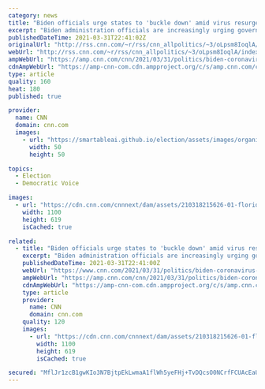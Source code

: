```yaml
---
category: news
title: "Biden officials urge states to 'buckle down' amid virus resurgence but avoid issuing federal guidance"
excerpt: "Biden administration officials are increasingly urging governors and local officials to reinstate or avoid relaxing public health restrictions as coronavirus cases continue to rise and the US stares down the prospect of another surge.\n    \n"
publishedDateTime: 2021-03-31T22:41:02Z
originalUrl: "http://rss.cnn.com/~r/rss/cnn_allpolitics/~3/oLpsm8IoqlA/index.html"
webUrl: "http://rss.cnn.com/~r/rss/cnn_allpolitics/~3/oLpsm8IoqlA/index.html"
ampWebUrl: "https://amp.cnn.com/cnn/2021/03/31/politics/biden-coronavirus-guidance/index.html"
cdnAmpWebUrl: "https://amp-cnn-com.cdn.ampproject.org/c/s/amp.cnn.com/cnn/2021/03/31/politics/biden-coronavirus-guidance/index.html"
type: article
quality: 160
heat: 180
published: true

provider:
  name: CNN
  domain: cnn.com
  images:
    - url: "https://smartableai.github.io/election/assets/images/organizations/cnn.com-50x50.jpg"
      width: 50
      height: 50

topics:
  - Election
  - Democratic Voice

images:
  - url: "https://cdn.cnn.com/cnnnext/dam/assets/210318215626-01-florida-spring-break-2021-miami-beach-super-tease.jpg"
    width: 1100
    height: 619
    isCached: true

related:
  - title: "Biden officials urge states to 'buckle down' amid virus resurgence but avoid issuing federal guidance"
    excerpt: "Biden administration officials are increasingly urging governors and local officials to reinstate or avoid relaxing public health restrictions as coronavirus cases continue to rise and the US stares down the prospect of another surge."
    publishedDateTime: 2021-03-31T22:41:00Z
    webUrl: "https://www.cnn.com/2021/03/31/politics/biden-coronavirus-guidance/index.html"
    ampWebUrl: "https://amp.cnn.com/cnn/2021/03/31/politics/biden-coronavirus-guidance/index.html"
    cdnAmpWebUrl: "https://amp-cnn-com.cdn.ampproject.org/c/s/amp.cnn.com/cnn/2021/03/31/politics/biden-coronavirus-guidance/index.html"
    type: article
    provider:
      name: CNN
      domain: cnn.com
    quality: 120
    images:
      - url: "https://cdn.cnn.com/cnnnext/dam/assets/210318215626-01-florida-spring-break-2021-miami-beach-super-tease.jpg"
        width: 1100
        height: 619
        isCached: true

secured: "MflJr1zcB1gwKIo3N7BjtpEkLwmaA1flWh5yeFHj+TvDQcsO0NCrfFCUAcEaUn1g4CPvykV4i+zglW6Y6ajV1xYuyR4wfElN4iceZWRt/ueAzh/ru6dqJWiHdXDGF8lSpxTcUVxu9fQywV3A/cHyeP3zW80vDzXMI7cfwWxFPqZMY5VRbf+pAt6UiuUfGXpbR2kX82biiyq68P4XkwqudtjnMhxueQcw8fUKw5W69qNos0JWD2cP2AKfhMSY7ElESmYiPBcWVf/pOHlj99HCpQE6Gcyk3yW8mCZS+6mKLLmsJF7oMwZSbl8/jeK+0XxVHipqDsBVMwCHLfDqq3C3rgl3PmSdJd3Yswrew4HaPMI=;ivmkUFCr32gFmjMfartpKQ=="
---
```


